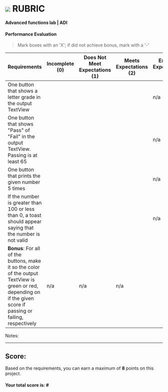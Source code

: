 # ![](https://ga-dash.s3.amazonaws.com/production/assets/logo-9f88ae6c9c3871690e33280fcf557f33.png) RUBRIC
**Advanced functions lab | ADI** 	 						


#### Performance Evaluation
> Mark boxes with an 'X'; if did not achieve bonus, mark with a '-'

| Requirements | Incomplete (0) | Does Not Meet Expectations (1) | Meets Expectations (2) | Exceeds Expectations (3) |
|---|---|---|---|---|
| One button that shows a letter grade in the output TextView | | | | n/a |
| One button that shows "Pass" of "Fail" in the output TextView. Passing is at least 65 | | | | n/a |
| One button that prints the given number 5 times | | | | n/a |
| If the number is greater than 100 or less than 0, a toast should appear saying that the number is not valid | | |  | n/a |
| **Bonus**: For all of the buttons, make it so the color of the output TextView is green or red, depending on if the given score if passing or failing, respectively | n/a | n/a | n/a |   |


Notes:

<!-- Example: Your getting the hang of this!  Be sure to practice proper indentation and spacing.  Nice work! -->

---

## Score:
Based on the requirements, you can earn a maximum of  **8**  points on this project.

#### Your total score is: **#**
